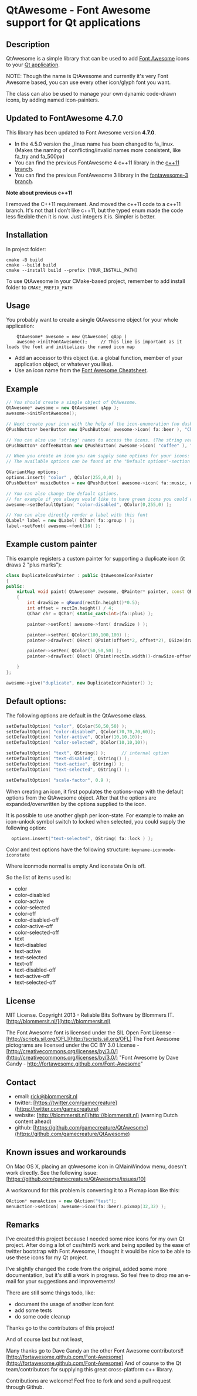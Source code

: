 QtAwesome - Font Awesome support for Qt applications
====================================================

Description
-----------

QtAwesome is a simple library that can be used to add [Font Awesome](http://fortawesome.github.io/Font-Awesome/) icons to your [Qt application](http://qt-project.org/).

NOTE: Though the name is QtAwesome and currently it's very Font Awesome based, you can use every other icon/glyph font you want.

The class can also be used to manage your own dynamic code-drawn icons, by adding named icon-painters.


Updated to FontAwesome 4.7.0
----------------------------

This library has been updated to Font Awesome version **4.7.0**.

* In the 4.5.0 version the _linux name has been changed to fa_linux. (Makes the naming of conflicting/invalid names more consistent, like fa_try and fa_500px)
*  You can find the previous FontAwesome 4 c++11 library in the [c++11 branch](https://github.com/gamecreature/QtAwesome/tree/c++11).
*  You can find the previous FontAwesome 3 library in the [fontawesome-3 branch](https://github.com/gamecreature/QtAwesome/tree/fontawesome-3).


**Note about previous c++11**

I removed the C++11 requirement. And moved the c++11 code to a c++11 branch.
It's not that I don't like c++11, but the typed enum made the code less flexible then it is now.
Just integers it is. Simpler is better.




Installation
------------

In project folder:

````
cmake -B build
cmake --build build
cmake --install build --prefix [YOUR_INSTALL_PATH]
````

To use QtAwesome in your CMake-based project, remember to add install folder to `CMAKE_PREFIX_PATH`


Usage
-----

You probably want to create a single QtAwesome object for your whole application:

````
    QtAwesome* awesome = new QtAwesome( qApp )
    awesome->initFontAwesome();     // This line is important as it loads the font and initializes the named icon map

````

* Add an accessor to this object (i.e. a global function, member of your application object, or whatever you like).
* Use an icon name from the [Font Awesome Cheatsheet](http://fortawesome.github.io/Font-Awesome/cheatsheet/).


Example
--------

```c++
// You should create a single object of QtAwesome.
QtAwesome* awesome = new QtAwesome( qApp );
awesome->initFontAwesome();

// Next create your icon with the help of the icon-enumeration (no dashes):
QPushButton* beerButton new QPushButton( awesome->icon( fa::beer ), "Cheers!" );

// You can also use 'string' names to access the icons. (The string version omits the 'fa-' or 'icon-' prefix and has no dashes )
QPushButton* coffeeButton new QPushButton( awesome->icon( "coffee" ), "Black please!" );

// When you create an icon you can supply some options for your icons:
// The available options can be found at the "Default options"-section

QVariantMap options;
options.insert( "color" , QColor(255,0,0) );
QPushButton* musicButton = new QPushButton( awesome->icon( fa::music, options ), "Music" );

// You can also change the default options.
// for example if you always would like to have green icons you could call)
awesome->setDefaultOption( "color-disabled", QColor(0,255,0) );

// You can also directly render a label with this font
QLabel* label = new QLabel( QChar( fa::group ) );
label->setFont( awesome->font(16) );

```

Example custom painter
----------------------

This example registers a custom painter for supporting a duplicate icon (it draws 2 "plus marks"):

```c++
class DuplicateIconPainter : public QtAwesomeIconPainter
{
public:
    virtual void paint( QtAwesome* awesome, QPainter* painter, const QRect& rectIn, QIcon::Mode mode, QIcon::State state, const QVariantMap& options  )
    {
        int drawSize = qRound(rectIn.height()*0.5);
        int offset = rectIn.height() / 4;
        QChar chr = QChar( static_cast<int>(fa::plus) );

        painter->setFont( awesome->font( drawSize ) );

        painter->setPen( QColor(100,100,100) );
        painter->drawText( QRect( QPoint(offset*2, offset*2), QSize(drawSize, drawSize) ), chr , QTextOption( Qt::AlignCenter|Qt::AlignVCenter ) );

        painter->setPen( QColor(50,50,50) );
        painter->drawText( QRect( QPoint(rectIn.width()-drawSize-offset, rectIn.height()-drawSize-offset), QSize(drawSize, drawSize) ), chr , QTextOption( Qt::AlignCenter|Qt::AlignVCenter ) );

    }
};

awesome->give("duplicate", new DuplicateIconPainter() );
```


Default options:
----------------

  The following options are default in the QtAwesome class.

```c++
setDefaultOption( "color", QColor(50,50,50) );
setDefaultOption( "color-disabled", QColor(70,70,70,60));
setDefaultOption( "color-active", QColor(10,10,10));
setDefaultOption( "color-selected", QColor(10,10,10));

setDefaultOption( "text", QString() );      // internal option
setDefaultOption( "text-disabled", QString() );
setDefaultOption( "text-active", QString() );
setDefaultOption( "text-selected", QString() );

setDefaultOption( "scale-factor", 0.9 );
```

  When creating an icon, it first populates the options-map with the default options from the QtAwesome object.
  After that the options are expanded/overwritten by the options supplied to the icon.

  It is possible to use another glyph per icon-state. For example to make an icon-unlock symbol switch to locked when selected,
  you could supply the following option:

```c++
  options.insert("text-selected", QString( fa::lock ) );
```

Color and text options have the following structure:
`keyname-iconmode-iconstate`

Where iconmode normal is empty
And iconstate On is off.

So the list of items used is:

- color
- color-disabled
- color-active
- color-selected
- color-off
- color-disabled-off
- color-active-off
- color-selected-off
- text
- text-disabled
- text-active
- text-selected
- text-off
- text-disabled-off
- text-active-off
- text-selected-off


License
-------

MIT License. Copyright 2013 - Reliable Bits Software by Blommers IT. [http://blommersit.nl/](http://blommersit.nl)

The Font Awesome font is licensed under the SIL Open Font License - [http://scripts.sil.org/OFL](http://scripts.sil.org/OFL)
The Font Awesome pictograms are licensed under the CC BY 3.0 License - [http://creativecommons.org/licenses/by/3.0/](http://creativecommons.org/licenses/by/3.0/)
"Font Awesome by Dave Gandy - http://fortawesome.github.com/Font-Awesome"

Contact
-------

* email: <rick@blommersit.nl>
* twitter: [https://twitter.com/gamecreature](https://twitter.com/gamecreature)
* website: [http://blommersit.nl](http://blommersit.nl)  (warning Dutch content ahead)
* github: [https://github.com/gamecreature/QtAwesome](https://github.com/gamecreature/QtAwesome)


Known issues and workarounds
----------------------------

On Mac OS X, placing an qtAwesome icon in QMainWindow menu, doesn't work directly.
See the following issue: [https://github.com/gamecreature/QtAwesome/issues/10]

A workaround for this problem is converting it to a Pixmap icon like this:

```c++
QAction* menuAction = new QAction("test");
menuAction->setIcon( awesome->icon(fa::beer).pixmap(32,32) );
```


Remarks
-------

I've created this project because I needed some nice icons for my own Qt project. After doing a lot of
css/html5 work and being spoiled by the ease of twitter bootstrap with Font Awesome,
I thought it would be nice to be able to use these icons for my Qt project.

I've slightly changed the code from the original, added some more documentation, but it's still
a work in progress. So feel free to drop me an e-mail for your suggestions and improvements!

There are still some things todo, like:

  * document the usage of another icon font
  * add some tests
  * do some code cleanup

Thanks go to the contributors of this project!

And of course last but not least,

Many thanks go to Dave Gandy an the other Font Awesome contributors!! [http://fortawesome.github.com/Font-Awesome](http://fortawesome.github.com/Font-Awesome)
And of course to the Qt team/contributors for supplying this great cross-platform c++ library.

Contributions are welcome! Feel free to fork and send a pull request through Github.
